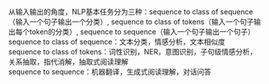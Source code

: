 从输入输出的角度，NLP基本任务分为三种：sequence to class of sequence（输入一个句子输出一个分类）, sequence to class of tokens（输入一个句子输出每个token的分类）, sequence to sequence（输入一个句子输出一个句子）<br>
sequence to class of sequence：文本分类，情感分析，文本相似度<br>
sequence to class of tokens：词性识别，NER，意图识别，子句级情感分析，关系抽取，指代消解，抽取式阅读理解<br>
sequence to sequence：机器翻译，生成式阅读理解，对话问答<br>
